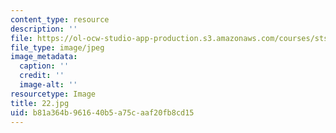 ```yaml
---
content_type: resource
description: ''
file: https://ol-ocw-studio-app-production.s3.amazonaws.com/courses/sts-003-the-rise-of-modern-science-fall-2010/b81a364b961640b5a75caaf20fb8cd15_22.jpg
file_type: image/jpeg
image_metadata:
  caption: ''
  credit: ''
  image-alt: ''
resourcetype: Image
title: 22.jpg
uid: b81a364b-9616-40b5-a75c-aaf20fb8cd15
---
```

